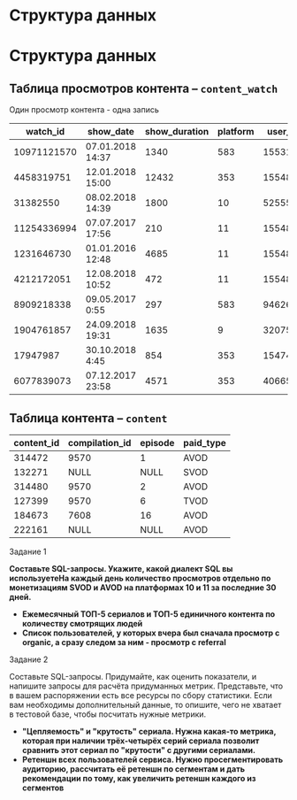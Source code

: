 # Структура данных

# Структура данных

## Таблица просмотров контента – `content_watch`
Один просмотр контента - одна запись

| **watch_id**  | **show_date**        | **show_duration** | **platform** | **user_id** | **utm_medium** | **content_id** |
|---------------|----------------------|--------------------|--------------|-------------|----------------|----------------|
| 10971121570   | 07.01.2018 14:37     | 1340              | 583          | 1553139     | organic        | 314472         |
| 4458319751    | 12.01.2018 15:00     | 12432             | 353          | 1554866     | organic        | 314472         |
| 31382550      | 08.02.2018 14:39     | 1800              | 10           | 5255577     | organic        | 314472         |
| 11254336994   | 07.07.2017 17:56     | 210               | 11           | 1554866     | organic        | 314472         |
| 1231646730    | 01.01.2016 12:48     | 4685              | 11           | 1554866     | organic        | 132271         |
| 4212172051    | 12.08.2018 10:52     | 472               | 11           | 1554866     | organic        | 314480         |
| 8909218338    | 09.05.2017 0:55      | 297               | 583          | 9462609     | direct         | 127399         |
| 1904761857    | 24.09.2018 19:31     | 1635              | 9            | 320756      | organic        | 127399         |
| 17947987      | 30.10.2018 4:45      | 854               | 353          | 1547421     | referral       | 184673         |
| 6077839073    | 07.12.2017 23:58     | 4571              | 353          | 4066590     | organic        | 222161         |

## Таблица контента – `content`
                                                                  
| **content_id** | **compilation_id** | **episode** | **paid_type** |
|----------------|--------------------|-------------|---------------|
| 314472         | 9570               | 1           | AVOD          |
| 132271         | NULL               | NULL        | SVOD          |
| 314480         | 9570               | 2           | AVOD          |
| 127399         | 9570               | 6           | TVOD          |
| 184673         | 7608               | 16          | AVOD          |
| 222161         | NULL               | NULL        | AVOD          |



Задание 1

**Составьте SQL-запросы. Укажите, какой диалект SQL вы используетеНа каждый день количество просмотров отдельно по монетизациям SVOD и AVOD на платформах 10 и 11 за последние 30 дней.**

- **Ежемесячный ТОП-5 сериалов и ТОП-5 единичного контента по количеству смотрящих людей**
- **Список пользователей, у которых вчера был сначала просмотр с organic, а сразу следом за ним - просмотр с referral**

Задание 2

Составьте SQL-запросы. Придумайте, как оценить показатели, и напишите запросы для расчёта придуманных метрик. Представьте, что в вашем распоряжении есть все ресурсы по сбору статистики. Если вам необходимы дополнительный данные, то опишите, чего не хватает в тестовой базе, чтобы посчитать нужные метрики.

- **"Цепляемость" и "крутость" сериала. Нужна какая-то метрика, которая при наличии трёх-четырёх серий сериала позволит сравнить этот сериал по "крутости" с другими сериалами.**
- **Ретеншн всех пользователей сервиса. Нужно просегментировать аудиторию, рассчитать её ретеншн по сегментам и дать рекомендации по тому, как увеличить ретеншн каждого из сегментов**